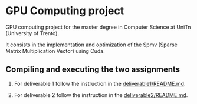 # GPU Computing project
GPU computing project for the master degree in Computer Science at UniTn (University of Trento).

It consists in the implementation and optimization of the Spmv (Sparse Matrix Multiplication Vector) using Cuda.

## Compiling and executing the two assignments

1. For deliverable 1 follow the instruction in the [deliverable1/README.md](deliverable1).

2. For deliverable 2 follow the instruction in the [deliverable2/README.md](deliverable2).
